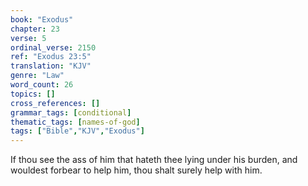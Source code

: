 ```yaml
---
book: "Exodus"
chapter: 23
verse: 5
ordinal_verse: 2150
ref: "Exodus 23:5"
translation: "KJV"
genre: "Law"
word_count: 26
topics: []
cross_references: []
grammar_tags: [conditional]
thematic_tags: [names-of-god]
tags: ["Bible","KJV","Exodus"]
---
```

If thou see the ass of him that hateth thee lying under his burden, and wouldest forbear to help him, thou shalt surely help with him.
